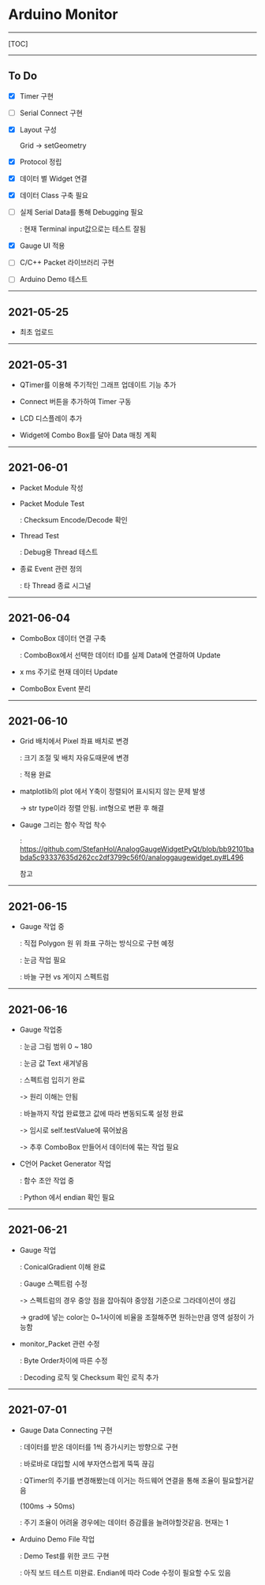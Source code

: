 # Arduino Monitor

---

[TOC]

---

## To Do

- [x] Timer 구현

- [ ] Serial Connect 구현

- [x] Layout 구성

  Grid -> setGeometry

- [x] Protocol 정립

- [x] 데이터 별 Widget 연결

- [x] 데이터 Class 구축 필요

- [ ] 실제 Serial Data를 통해 Debugging 필요

  : 현재 Terminal input값으로는 테스트 잘됨

- [x] Gauge UI 적용

- [ ] C/C++ Packet 라이브러리 구현

- [ ] Arduino Demo 테스트

---

## 2021-05-25

- 최초 업로드

---

## 2021-05-31

- QTimer를 이용해 주기적인 그래프 업데이트 기능 추가

- Connect 버튼을 추가하여 Timer 구동

- LCD 디스플레이 추가

- Widget에 Combo Box를 달아 Data 매칭 계획

---

## 2021-06-01

- Packet Module 작성

- Packet Module Test

  : Checksum Encode/Decode 확인

- Thread Test

  : Debug용 Thread 테스트

- 종료 Event 관련 정의 

  : 타 Thread 종료 시그널

---

## 2021-06-04

- ComboBox 데이터 연결 구축

  : ComboBox에서 선택한 데이터 ID를 실제 Data에 연결하여 Update

- x ms 주기로 현재 데이터 Update

- ComboBox Event 분리

---

## 2021-06-10

- Grid 배치에서 Pixel 좌표 배치로 변경

  : 크기 조절 및 배치 자유도때문에 변경

  : 적용 완료

- matplotlib의 plot 에서 Y축이 정렬되어 표시되지 않는 문제 발생

  -> str type이라 정렬 안됨. int형으로 변환 후 해결

- Gauge  그리는 함수 작업 착수

  : https://github.com/StefanHol/AnalogGaugeWidgetPyQt/blob/bb92101babda5c93337635d262cc2df3799c56f0/analoggaugewidget.py#L496

  참고


---

## 2021-06-15

- Gauge 작업 중

  : 직접 Polygon 원 위 좌표 구하는 방식으로 구현 예정

  : 눈금 작업 필요

  : 바늘 구현 vs 게이지 스펙트럼 

---

## 2021-06-16

- Gauge 작업중

  : 눈금 그림 범위 0 ~ 180

  : 눈금 값 Text 새겨넣음

  : 스펙트럼 입히기 완료

    -> 원리 이해는 안됨

  : 바늘까지 작업 완료했고 값에 따라 변동되도록 설정 완료

    -> 임시로 self.testValue에 묶어놨음

    -> 추후 ComboBox 만들어서 데이터에 묶는 작업 필요

- C언어 Packet Generator 작업

  : 함수 초안 작업 중

  : Python 에서 endian 확인 필요

---

## 2021-06-21

- Gauge 작업

  : ConicalGradient 이해 완료

  : Gauge 스펙트럼 수정

    -> 스펙트럼의 경우 중앙 점을 잡아줘야 중앙점 기준으로 그라데이션이 생김

    -> grad에 넣는 color는 0~1사이에 비율을 조절해주면 원하는만큼 영역 설정이 가능함

- monitor_Packet 관련 수정

  : Byte Order차이에 따른 수정

  : Decoding 로직 및 Checksum 확인 로직 추가

---

## 2021-07-01

- Gauge Data Connecting 구현

  : 데이터를 받온 데이터를 1씩 증가시키는 방향으로 구현

  : 바로바로 대입할 시에 부자연스럽게 뚝뚝 끊김

  : QTimer의 주기를 변경해봤는데 이거는 하드웨어 연결을 통해 조율이 필요할거같음

    (100ms -> 50ms)

  : 주기 조율이 어려울 경우에는 데이터 증감률을 늘려야할것같음. 현재는 1

- Arduino Demo File 작업

  : Demo Test를 위한 코드 구현

  : 아직 보드 테스트 미완료. Endian에 따라 Code 수정이 필요할 수도 있음